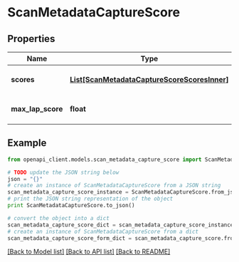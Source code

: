 # ScanMetadataCaptureScore


## Properties
Name | Type | Description | Notes
------------ | ------------- | ------------- | -------------
**scores** | [**List[ScanMetadataCaptureScoreScoresInner]**](ScanMetadataCaptureScoreScoresInner.md) | List of capture scores | [optional] 
**max_lap_score** | **float** | Maximum Laplacian score | [optional] 

## Example

```python
from openapi_client.models.scan_metadata_capture_score import ScanMetadataCaptureScore

# TODO update the JSON string below
json = "{}"
# create an instance of ScanMetadataCaptureScore from a JSON string
scan_metadata_capture_score_instance = ScanMetadataCaptureScore.from_json(json)
# print the JSON string representation of the object
print ScanMetadataCaptureScore.to_json()

# convert the object into a dict
scan_metadata_capture_score_dict = scan_metadata_capture_score_instance.to_dict()
# create an instance of ScanMetadataCaptureScore from a dict
scan_metadata_capture_score_form_dict = scan_metadata_capture_score.from_dict(scan_metadata_capture_score_dict)
```
[[Back to Model list]](../README.md#documentation-for-models) [[Back to API list]](../README.md#documentation-for-api-endpoints) [[Back to README]](../README.md)


